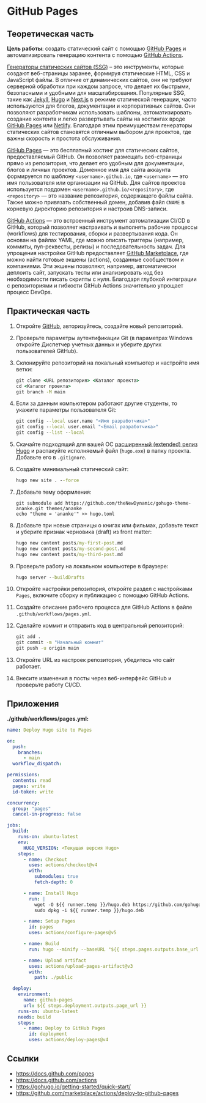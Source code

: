 # GitHub Pages
## Теоретическая часть

**Цель работы**: создать статический сайт с помощью [GitHub Pages](https://pages.github.com/) и автоматизировать генерацию контента с помощью [GitHub Actions](https://github.com/features/actions).

[Генераторы статических сайтов (SSG)](https://liquidhub.ru/blogs/blog/generatsiya-staticheskikh-saytov) – это инструменты, которые создают веб-страницы заранее, формируя статические HTML, CSS и JavaScript файлы. В отличие от динамических сайтов, они не требуют серверной обработки при каждом запросе, что делает их быстрыми, безопасными и удобными для масштабирования. Популярные SSG, такие как [Jekyll](https://jekyllrb.com/), [Hugo](https://gohugo.io/) и [Next.js](https://nextjs.org/) в режиме статической генерации, часто используются для блогов, документации и корпоративных сайтов. Они позволяют разработчикам использовать шаблоны, автоматизировать создание контента и легко развертывать сайты на хостингах вроде [GitHub Pages](https://pages.github.com/) или [Netlify](https://www.netlify.com/). Благодаря этим преимуществам генераторы статических сайтов становятся отличным выбором для проектов, где важны скорость и простота обслуживания.

[GitHub Pages](https://pages.github.com/) — это бесплатный хостинг для статических сайтов, предоставляемый GitHub. Он позволяет размещать веб-страницы прямо из репозитория, что делает его удобным для документации, блогов и личных проектов. Доменное имя для сайта аккаунта формируется по шаблону `<username>.github.io`, где `<username>` — это имя пользователя или организации на GitHub. Для сайтов проектов используется поддомен `<username>.github.io/<repository>`, где `<repository>` — это название репозитория, содержащего файлы сайта. Также можно привязать собственный домен, добавив файл `CNAME` в корневую директорию репозитория и настроив DNS-записи.

[GitHub Actions](https://github.com/features/actions) — это встроенный инструмент автоматизации CI/CD в GitHub, который позволяет настраивать и выполнять рабочие процессы (workflows) для тестирования, сборки и развертывания кода. Он основан на файлах YAML, где можно описать триггеры (например, коммиты, пул-реквесты, релизы) и последовательность задач. Для упрощения настройки GitHub предоставляет [GitHub Marketplace](https://github.com/marketplace), где можно найти готовые экшены (actions), созданные сообществом и компаниями. Эти экшены позволяют, например, автоматически деплоить сайт, запускать тесты или анализировать код без необходимости писать скрипты с нуля. Благодаря глубокой интеграции с репозиториями и гибкости GitHub Actions значительно упрощает процесс DevOps.

## Практическая часть

1. Откройте [GitHub](https://github.com), авторизуйтесь, создайте новый репозиторий.

2. Проверьте параметры аутентификации Git (в параметрах Windows откройте 
Диспетчер учетных данных и уберите других пользователей GitHub).

3. Склонируйте репозиторий на локальный компьютер и настройте имя ветки:
    ```cmd
    git clone <URL репозитория> <Каталог проекта>
    cd <Каталог проекта>
    git branch -M main
    ```

4. Если за данным компьютером работают другие студенты, то укажите параметры пользователя Git:
    ```cmd
    git config --local user.name "<Имя разработчика>"
    git config --local user.email "<Email разработчика>"
    git config --list --local
    ```

5. Скачайте подходящий для вашей ОС [расширенный (extended) релиз Hugo](https://github.com/gohugoio/hugo/releases/) и распакуйте исполняемый файл (`hugo.exe`) в папку проекта. Добавьте его в `.gitignore`.

6. Создайте минимальный статический сайт:
    ```cmd
    hugo new site . --force
    ```

7. Добавьте тему оформления:
    ```
    git submodule add https://github.com/theNewDynamic/gohugo-theme-ananke.git themes/ananke
    echo "theme = 'ananke'" >> hugo.toml
    ```

8. Добавьте три новые страницы о книгах или фильмах, добавьте текст и уберите признак черновика (draft) из front matter:
    ```cmd
    hugo new content posts/my-first-post.md
    hugo new content posts/my-second-post.md
    hugo new content posts/my-third-post.md
    ```

9. Проверьте работу на локальном компьютере в браузере:
    ```cmd
    hugo server --buildDrafts
    ```

10. Откройте настройки репозитория, откройте раздел с настройками `Pages`, включите сборку и публикацию с помощью GitHub Actions.

11. Создайте описание рабочего процесса для GitHub Actions в файле `.github/workflows/pages.yml`.

12. Сделайте коммит и отправить код в центральный репозиторий:
    ```cmd
    git add .
    git commit -m "Начальный коммит"
    git push -u origin main
    ```

13. Откройте URL из настроек репозитория, убедитесь что сайт работает.

14. Внесите изменения в посты через веб-интерфейс GitHub и проверьте работу CI/CD.

## Приложения
**./github/workflows/pages.yml:**
```yaml
name: Deploy Hugo site to Pages

on:
  push:
    branches:
      - main
  workflow_dispatch:

permissions:
  contents: read
  pages: write
  id-token: write

concurrency:
  group: "pages"
  cancel-in-progress: false

jobs:
  build:
    runs-on: ubuntu-latest
    env:
      HUGO_VERSION: <Текущая версия Hugo>
    steps:
      - name: Checkout
        uses: actions/checkout@v4
        with:
          submodules: true
          fetch-depth: 0

      - name: Install Hugo
        run: |
          wget -O ${{ runner.temp }}/hugo.deb https://github.com/gohugoio/hugo/releases/download/v${HUGO_VERSION}/hugo_extended_${HUGO_VERSION}_linux-amd64.deb
          sudo dpkg -i ${{ runner.temp }}/hugo.deb

      - name: Setup Pages
        id: pages
        uses: actions/configure-pages@v5

      - name: Build
        run: hugo --minify --baseURL "${{ steps.pages.outputs.base_url }}/"

      - name: Upload artifact
        uses: actions/upload-pages-artifact@v3
        with:
          path: ./public

  deploy:
    environment:
      name: github-pages
      url: ${{ steps.deployment.outputs.page_url }}
    runs-on: ubuntu-latest
    needs: build
    steps:
      - name: Deploy to GitHub Pages
        id: deployment
        uses: actions/deploy-pages@v4
```

## Ссылки
- https://docs.github.com/pages
- https://docs.github.com/actions
- https://gohugo.io/getting-started/quick-start/
- https://github.com/marketplace/actions/deploy-to-github-pages
